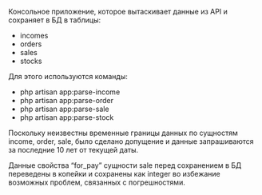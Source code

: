 Консольное приложение, которое вытаскивает данные из API и сохраняет в БД в таблицы:

- incomes
- orders
- sales
- stocks

Для этого используются команды:

- php artisan app:parse-income
- php artisan app:parse-order
- php artisan app:parse-sale
- php artisan app:parse-stock


Поскольку неизвестны временные границы данных по сущностям income, order, sale, было сделано допущение и данные запрашиваются за последние 10 лет от текущей даты.

Данные свойства “for_pay” сущности sale перед сохранением в БД переведены в копейки и сохранены как integer во избежание возможных проблем, связанных с погрешностями.
